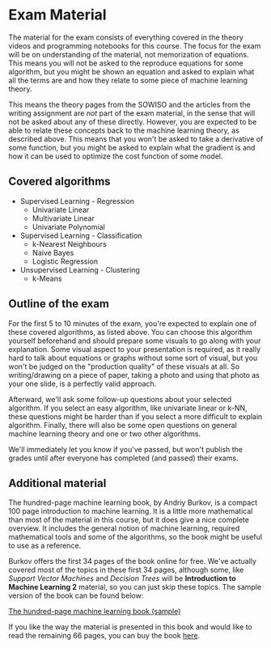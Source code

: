 
# Exam Material

The material for the exam consists of everything covered in the theory videos
and programming notebooks for this course. The focus for the exam will be on
understanding of the material, not memorization of equations. This means you
will not be asked to the reproduce equations for some algorithm, but you might
be shown an equation and asked to explain what all the terms are and how they
relate to some piece of machine learning theory. 

This means the theory pages from the SOWISO and the articles from the writing
assignment are *not* part of the exam material, in the sense that will not be
asked about any of these directly. However, you are expected to be able to
relate these concepts back to the machine learning theory, as described above.
This means that you won't be asked to take a derivative of some function, but
you might be asked to explain what the gradient is and how it can be used to
optimize the cost function of some model. 

## Covered algorithms

* Supervised Learning - Regression
    * Univariate Linear
    * Multivariate Linear
    * Univariate Polynomial
* Supervised Learning - Classification
    * k-Nearest Neighbours
    * Naive Bayes
    * Logistic Regression
* Unsupervised Learning - Clustering
    * k-Means

## Outline of the exam

For the first 5 to 10 minutes of the exam, you're expected to explain one of
these covered algorithms, as listed above. You can choose this algorithm
yourself beforehand and should prepare some visuals to go along with your
explanation. Some visual aspect to your presentation is required, as it really
hard to talk about equations or graphs without some sort of visual, but you
won't be judged on the "production quality" of these visuals at all. So
writing/drawing on a piece of paper, taking a photo and using that photo as
your one slide, is a perfectly valid approach.

Afterward, we'll ask some follow-up questions about your selected algorithm. If
you select an easy algorithm, like univariate linear or k-NN, these questions
might be harder than if you select a more difficult to explain algorithm.
Finally, there will also be some open questions on general machine learning
theory and one or two other algorithms.

We'll immediately let you know if you've passed, but won't publish the grades
until after everyone has completed (and passed) their exams.

## Additional material

The hundred-page machine learning book, by Andriy Burkov, is a compact 100 page
introduction to machine learning. It is a little more mathematical than most of
the material in this course, but it does give a nice complete overview. It
includes the general notion of machine learning, required mathematical tools
and some of the algorithms, so the book might be useful to use as a reference.

Burkov offers the first 34 pages of the book online for free. We've actually
covered most of the topics in these first 34 pages, although some, like
*Support Vector Machines* and *Decision Trees* will be **Introduction to
Machine Learning 2** material, so you can just skip these topics. The sample
version of the book can be found below:

[The hundred-page machine learning book (sample)](theMLbook-sample.pdf)

If you like the way the material is presented in this book and would like to
read the remaining 66 pages, you can buy the book
[here](http://themlbook.com/).

